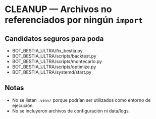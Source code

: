 # CLEANUP — Archivos no referenciados por ningún `import`

## Candidatos seguros para poda
- BOT_BESTIA_ULTRA/fix_bestia.py
- BOT_BESTIA_ULTRA/scripts/backtest.py
- BOT_BESTIA_ULTRA/scripts/montecarlo.py
- BOT_BESTIA_ULTRA/scripts/optimize.py
- BOT_BESTIA_ULTRA/systemd/start.py

## Notas
- No se listan `.venv/` porque podrían ser utilizados como entorno de ejecución.
- No se incluyeron archivos de configuración ni data/logs.
